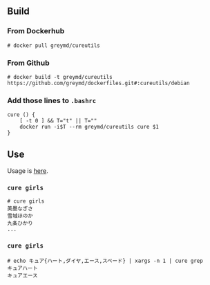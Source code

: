 ## Build

### From Dockerhub

```
# docker pull greymd/cureutils
```

### From Github
```
# docker build -t greymd/cureutils https://github.com/greymd/dockerfiles.git#:cureutils/debian
```

### Add those lines to `.bashrc`

```
cure () {
    [ -t 0 ] && T="t" || T=""
    docker run -i$T --rm greymd/cureutils cure $1
}
```

## Use

Usage is [here](https://github.com/greymd/cureutils).

### `cure girls`
```
# cure girls
美墨なぎさ
雪城ほのか
九条ひかり
...
```

### `cure girls`
```
# echo キュア{ハート,ダイヤ,エース,スペード} | xargs -n 1 | cure grep
キュアハート
キュアエース
```
